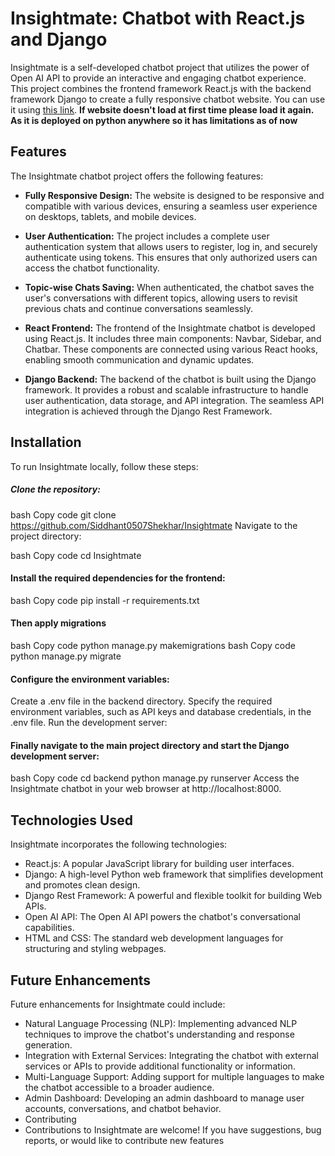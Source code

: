 # Insightmate: Chatbot with React.js and Django
Insightmate is a self-developed chatbot project that utilizes the power of Open AI API to provide an interactive and engaging chatbot experience. This project combines the frontend framework React.js with the backend framework Django to create a fully responsive chatbot website. You can use it using [this link](https://siddhantshekhar.pythonanywhere.com/). **If website doesn't load at first time please load it again. As it is deployed on python anywhere so it has limitations as of now** 

## Features
The Insightmate chatbot project offers the following features:

* **Fully Responsive Design:** The website is designed to be responsive and compatible with various devices, ensuring a seamless user experience on desktops, tablets, and mobile devices.

* **User Authentication:** The project includes a complete user authentication system that allows users to register, log in, and securely authenticate using tokens. This ensures that only authorized users can access the chatbot functionality.

* **Topic-wise Chats Saving:** When authenticated, the chatbot saves the user's conversations with different topics, allowing users to revisit previous chats and continue conversations seamlessly.

* **React Frontend:** The frontend of the Insightmate chatbot is developed using React.js. It includes three main components: Navbar, Sidebar, and Chatbar. These components are connected using various React hooks, enabling smooth communication and dynamic updates.

* **Django Backend:** The backend of the chatbot is built using the Django framework. It provides a robust and scalable infrastructure to handle user authentication, data storage, and API integration. The seamless API integration is achieved through the Django Rest Framework.

## Installation
To run Insightmate locally, follow these steps:

##### Clone the repository:

bash
Copy code
git clone https://github.com/Siddhant0507Shekhar/Insightmate
Navigate to the project directory:

bash
Copy code
cd Insightmate
#### Install the required dependencies for the frontend:
bash
Copy code
pip install -r requirements.txt

#### Then apply migrations 
bash
Copy code
python manage.py makemigrations
bash
Copy code
python manage.py migrate



#### Configure the environment variables:

Create a .env file in the backend directory.
Specify the required environment variables, such as API keys and database credentials, in the .env file.
Run the development server:


#### Finally navigate to the main project directory and start the Django development server:

bash
Copy code
cd backend
python manage.py runserver
Access the Insightmate chatbot in your web browser at http://localhost:8000.

## Technologies Used
Insightmate incorporates the following technologies:

* React.js: A popular JavaScript library for building user interfaces.
* Django: A high-level Python web framework that simplifies development and promotes clean design.
* Django Rest Framework: A powerful and flexible toolkit for building Web APIs.
* Open AI API: The Open AI API powers the chatbot's conversational capabilities.
* HTML and CSS: The standard web development languages for structuring and styling webpages.

## Future Enhancements
Future enhancements for Insightmate could include:

* Natural Language Processing (NLP): Implementing advanced NLP techniques to improve the chatbot's understanding and response generation.
* Integration with External Services: Integrating the chatbot with external services or APIs to provide additional functionality or information.
* Multi-Language Support: Adding support for multiple languages to make the chatbot accessible to a broader audience.
* Admin Dashboard: Developing an admin dashboard to manage user accounts, conversations, and chatbot behavior.
* Contributing
* Contributions to Insightmate are welcome! If you have suggestions, bug reports, or would like to contribute new features
